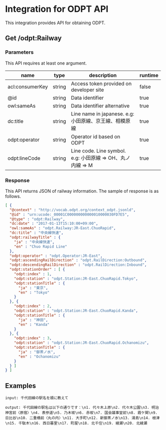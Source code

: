 # Integration for ODPT API
This integration provides API for obtaining ODPT.

## Get /odpt:Railway
### Parameters
This API requires at least one argument.

| name | type | description | runtime |
| --- | --- | --- | --- |
| acl:consumerKey | string | Access token provided on developer site | false |
| @id | string | Data identifier | true |
| owl:sameAs | string | Data identifier alternative | true |
| dc:title | string | Line name in japanese. e.g: 小田原線、京王線、相模原線 | true |
| odpt:operator | string | Operator id based on ODPT | true |
| odpt:lineCode | string | Line code. Line symbol. e.g: 小田原線 => OH、丸ノ内線 => M | true |

### Response
This API returns JSON of railway information.
The sample of response is as follows.
```JSON
[ {
  "@context" : "http://vocab.odpt.org/context_odpt.jsonld",
  "@id" : "urn:ucode:_00001C000000000000010000030FD7E5",
  "@type" : "odpt:Railway",
  "dc:date" : "2017-01-13T15:10:00+09:00",
  "owl:sameAs" : "odpt.Railway:JR-East.ChuoRapid",
  "dc:title" : "中央線快速",
  "odpt:railwayTitle" : {
    "ja" : "中央線快速",
    "en" : "Chuo Rapid Line"
  },
  "odpt:operator" : "odpt.Operator:JR-East",
  "odpt:ascendingRailDirection" : "odpt.RailDirection:Outbound",
  "odpt:descendingRailDirection" : "odpt.RailDirection:Inbound",
  "odpt:stationOrder" : [ {
    "odpt:index" : 1,
    "odpt:station" : "odpt.Station:JR-East.ChuoRapid.Tokyo",
    "odpt:stationTitle" : {
      "ja" : "東京",
      "en" : "Tokyo"
    }
  }, {
    "odpt:index" : 2,
    "odpt:station" : "odpt.Station:JR-East.ChuoRapid.Kanda",
    "odpt:stationTitle" : {
      "ja" : "神田",
      "en" : "Kanda"
    }
  }, {
    "odpt:index" : 3,
    "odpt:station" : "odpt.Station:JR-East.ChuoRapid.Ochanomizu",
    "odpt:stationTitle" : {
      "ja" : "御茶ノ水",
      "en" : "Ochanomizu"
    }
  } ]
} ]
```


## Examples

```
input: 千代田線の駅名を順に教えて

output: 千代田線の駅名は以下の通りです：\n1. 代々木上原\n2. 代々木公園\n3. 明治神宮前〈原宿〉\n4. 表参道\n5. 乃木坂\n6. 赤坂\n7. 国会議事堂前\n8. 霞ケ関\n9. 日比谷\n10. 二重橋前〈丸の内〉\n11. 大手町\n12. 新御茶ノ水\n13. 湯島\n14. 根津\n15. 千駄木\n16. 西日暮里\n17. 町屋\n18. 北千住\n19. 綾瀬\n20. 北綾瀬
```